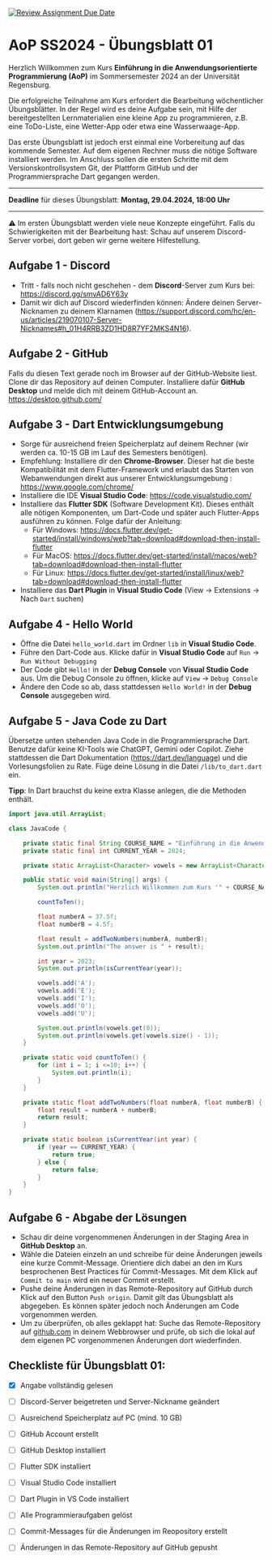 [![Review Assignment Due Date](https://classroom.github.com/assets/deadline-readme-button-24ddc0f5d75046c5622901739e7c5dd533143b0c8e959d652212380cedb1ea36.svg)](https://classroom.github.com/a/HX-YGsq5)
# AoP SS2024 - Übungsblatt 01

Herzlich Willkommen zum Kurs **Einführung in die Anwendungsorientierte Programmierung (AoP)** im Sommersemester 2024 an der Universität Regensburg.

Die erfolgreiche Teilnahme am Kurs erfordert die Bearbeitung wöchentlicher Übungsblätter. In der Regel wird es deine Aufgabe sein, mit Hilfe der bereitgestellten Lernmaterialien eine kleine App zu programmieren, z.B. eine ToDo-Liste, eine Wetter-App oder etwa eine Wasserwaage-App.

Das erste Übungsblatt ist jedoch erst einmal eine Vorbereitung auf das kommende Semester. Auf dem eigenen Rechner muss die nötige Software installiert werden. Im Anschluss sollen die ersten Schritte mit dem Versionskontrollsystem Git, der Plattform GitHub und der Programmiersprache Dart gegangen werden.

---

**Deadline** für dieses Übungsblatt: **Montag, 29.04.2024, 18:00 Uhr**

---

⚠️ Im ersten Übungsblatt werden viele neue Konzepte eingeführt. Falls du Schwierigkeiten mit der Bearbeitung hast: Schau auf unserem Discord-Server vorbei, dort geben wir gerne weitere Hilfestellung.

## Aufgabe 1 - Discord

- Tritt - falls noch nicht geschehen - dem **Discord**-Server zum Kurs bei: https://discord.gg/smvAD6Y63y 
- Damit wir dich auf Discord wiederfinden können: Ändere deinen Server-Nicknamen zu deinem Klarnamen (https://support.discord.com/hc/en-us/articles/219070107-Server-Nicknames#h_01H4RRB3ZD1HD8R7YF2MKS4N16).


## Aufgabe 2 - GitHub

Falls du diesen Text gerade noch im Browser auf der GitHub-Website liest. Clone dir das Repository auf deinen Computer. Installiere dafür **GitHub Desktop** und melde dich mit deinem GitHub-Account an. https://desktop.github.com/

## Aufgabe 3 - Dart Entwicklungsumgebung

- Sorge für ausreichend freien Speicherplatz auf deinem Rechner (wir werden ca. 10-15 GB im Lauf des Semesters benötigen).
- Empfehlung: Installiere dir den **Chrome-Browser**. Dieser hat die beste Kompatibilität mit dem Flutter-Framework und erlaubt das Starten von Webanwendungen direkt aus unserer Entwicklungsumgebung : https://www.google.com/chrome/
- Installiere die IDE **Visual Studio Code**: https://code.visualstudio.com/
- Installiere das **Flutter SDK** (Software Development Kit). Dieses enthält alle nötigen Komponenten, um Dart-Code und später auch Flutter-Apps ausführen zu können. Folge dafür der Anleitung:  
    - Für Windows: https://docs.flutter.dev/get-started/install/windows/web?tab=download#download-then-install-flutter
    - Für MacOS: https://docs.flutter.dev/get-started/install/macos/web?tab=download#download-then-install-flutter
    - Für Linux: https://docs.flutter.dev/get-started/install/linux/web?tab=download#download-then-install-flutter
- Installiere das **Dart Plugin** in **Visual Studio Code** (View -> Extensions -> Nach `Dart` suchen)


## Aufgabe 4  - Hello World

- Öffne die Datei `hello_world.dart` im Ordner `lib` in **Visual Studio Code**. 
- Führe den Dart-Code aus. Klicke dafür  in **Visual Studio Code** auf `Run` -> `Run Without Debugging`
- Der Code gibt `Hello!` in der **Debug Console** von **Visual Studio Code** aus. Um die Debug Console zu öffnen, klicke auf `View` -> `Debug Console`
- Ändere den Code so ab, dass stattdessen `Hello World!` in der **Debug Console** ausgegeben wird.


## Aufgabe 5 - Java Code zu Dart

Übersetze unten stehenden Java Code in die Programmiersprache Dart. Benutze dafür keine KI-Tools wie ChatGPT, Gemini oder Copilot. Ziehe stattdessen die Dart Dokumentation (https://dart.dev/language) und die Vorlesungsfolien zu Rate. Füge deine Lösung in die Datei `/lib/to_dart.dart` ein. 

**Tipp**: In Dart brauchst du keine extra Klasse anlegen, die die Methoden enthält.

```java
import java.util.ArrayList;

class JavaCode {

    private static final String COURSE_NAME = "Einführung in die Anwendungsorientierte Programmierung";
    private static final int CURRENT_YEAR = 2024;

    private static ArrayList<Character> vowels = new ArrayList<Character>();

    public static void main(String[] args) {
        System.out.println("Herzlich Willkommen zum Kurs '" + COURSE_NAME + "'.");

        countToTen();

        float numberA = 37.5f;
        float numberB = 4.5f;

        float result = addTwoNumbers(numberA, numberB);
        System.out.println("The answer is " + result);

        int year = 2023;
        System.out.println(isCurrentYear(year));

        vowels.add('A');
        vowels.add('E');
        vowels.add('I');
        vowels.add('O');
        vowels.add('U');

        System.out.println(vowels.get(0));
        System.out.println(vowels.get(vowels.size() - 1));
    }

    private static void countToTen() {
        for (int i = 1; i <=10; i++) {
            System.out.println(i);
        }
    }

    private static float addTwoNumbers(float numberA, float numberB) {
        float result = numberA + numberB;
        return result;
    }

    private static boolean isCurrentYear(int year) {
        if (year == CURRENT_YEAR) {
            return true;
        } else {
            return false;
        }
    }
}
```


## Aufgabe 6 - Abgabe der Lösungen

- Schau dir deine vorgenommenen Änderungen in der Staging Area in **GitHub Desktop** an.
- Wähle die Dateien einzeln an und schreibe für deine Änderungen jeweils eine kurze Commit-Message. Orientiere dich dabei an den im Kurs besprochenen Best Practices für Commit-Messages. Mit dem Klick auf `Commit to main` wird ein neuer Commit erstellt.
- Pushe deine Änderungen in das Remote-Repository auf GitHub durch Klick auf den Button `Push origin`. Damit gilt das Übungsblatt als abgegeben. Es können später jedoch noch Änderungen am Code vorgenommen werden.
- Um zu überprüfen, ob alles geklappt hat: Suche das Remote-Repository auf [github.com](https://github.com) in deinem Webbrowser und prüfe, ob sich die lokal auf dem eigenen PC vorgenommenen Änderungen dort wiederfinden. 

## Checkliste für Übungsblatt 01:

- [x] Angabe vollständig gelesen
- [ ] Discord-Server beigetreten und Server-Nickname geändert
- [ ] Ausreichend Speicherplatz auf PC (mind. 10 GB)
- [ ] GitHub Account erstellt
- [ ] GitHub Desktop installiert
- [ ] Flutter SDK installiert
- [ ] Visual Studio Code installiert
- [ ] Dart Plugin in VS Code installiert
- [ ] Alle Programmieraufgaben gelöst
- [ ] Commit-Messages für die Änderungen im Reopository erstellt
- [ ] Änderungen in das Remote-Repository auf GitHub gepusht

